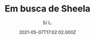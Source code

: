 ---
id: '0773a5e8-b49e-4353-a824-400b0b3d97de'
type: 'movie' # Filme, Série, Anime
title: "Em busca de Sheela"
synopsis: ["Jornalistas e fãs aguardam Ma Anand Sheela, a porta-voz do movimento Rajneesh, que regressa à Índia para uma digressão de entrevistas, após décadas no estrangeiro. Veja tudo o que quiser.",
]
originalTitle: "Searching for Sheela"
date: '2021-05-07T17:02:02.000Z'
update: '2021-05-07T17:02:02.000Z'
releaseDate: '2021-04-22T03:00:00.000Z'
imdb:
  rating: '4.1' # 8.5
  id: '' # tt0470752
duration: '58 Min'
trailer:
  urls: [
    'EJPsaoDfFjI',
  ]
tags: ['1080p']
genre: ['Crime', 'Documentário', 'Drama'] #
quality: 'WEB-DL' # BluRay, WEB-DL, HDTV, WEB-DL4K, WEB-DLe
format: 'MKV' # MKV, MP4, TS
audio: 'Português' # Dublado, Legendado, Dual Audio, Dub & Leg
subtitle: 'S/ L.' # Português, inglês,
size: '1 GB' # 4.8 GB
audioQuality: 10
videoQuality: 10
directors: []
#  - name: 'Lana Wachowski'
#    image: ''
#  - name: 'Lilly Wachowski'
#    image: ''
cast: []
#  - name: 'Keanu Reeves'
#    image: ''
#    characterName: 'Neo'
writers: []
#  - name: ''
#    image: ''
maturityRating:
  age: '' # L , 10, 12, 14, 16, 18
  topics: [''] # Violence, Illegal drugs, Inappropriate Language, Legal Drugs, Sexual Content, Extreme Violence
###########################################
download:
  
  - url: 'magnet:?xt=urn:btih:13f2fa4dd7282d2e6af2141c1aca1bf499076a5a&dn=Em_Busca_de_Sheela.2021.WEB-DL.DUBLADO.5.1.COMANDO.TO&tr=udp%3a%2f%2fpublic.popcorn-tracker.org%3a6969%2fannounce&tr=udp%3a%2f%2ftracker.internetwarriors.net%3a1337%2fannounce&tr=udp%3a%2f%2ftracker.opentrackr.org%3a1337%2fannounce&tr=udp%3a%2f%2fexodus.desync.com%3a6969%2fannounce&tr=udp%3a%2f%2fretracker.lanta-net.ru%3a2710%2fannounce&tr=udp%3a%2f%2fopen.stealth.si%3a80%2fannounce&tr=udp%3a%2f%2fwww.torrent.eu.org%3a451%2fannounce&tr=udp%3a%2f%2fopentracker.i2p.rocks%3a6969%2fannounce&tr=http%3a%2f%2ftracker.opentrackr.org%3a1337%2fannounce&tr=udp%3a%2f%2f3rt.tace.ru%3a60889%2fannounce'
    resolution: '1080p' # 720p, 1080p, 4K,
    audio: 'Dublado' # Dublado, Legendado, Dual Audio
    size: '' # 4.8 GB
    quality: '' # BluRay, WEB-DL
    format: '' # MKV
images:
  cover: '/assets/movies/em-busca-de-sheela.jpg'
  background: '/assets/movies/'
---